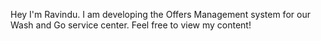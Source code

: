 Hey I'm Ravindu. I am developing the Offers Management system for our Wash and Go service center. Feel free to view my content!
